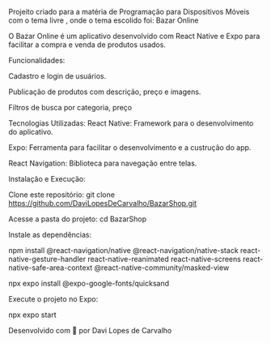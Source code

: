 Projeito criado para a matéria de Programação para Dispositivos Móveis com o tema livre , onde o tema escolido foi: Bazar Online

O Bazar Online é um aplicativo desenvolvido com React Native e Expo para facilitar a compra e venda de produtos usados. 

Funcionalidades:

Cadastro e login de usuários.

Publicação de produtos com descrição, preço e imagens.

Filtros de busca por categoria, preço 

Tecnologias Utilizadas:
React Native: Framework para o desenvolvimento do aplicativo.

Expo: Ferramenta para facilitar o desenvolvimento e a custrução do app.

React Navigation: Biblioteca para navegação entre telas.

Instalação e Execução:

Clone este repositório: git clone https://github.com/DaviLopesDeCarvalho/BazarShop.git

Acesse a pasta do projeto: cd BazarShop

Instale as dependências: 

npm install @react-navigation/native @react-navigation/native-stack react-native-gesture-handler react-native-reanimated react-native-screens react-native-safe-area-context @react-native-community/masked-view

npx expo install @expo-google-fonts/quicksand

Execute o projeto no Expo:

npx expo start

Desenvolvido com 💙 por Davi Lopes de Carvalho

